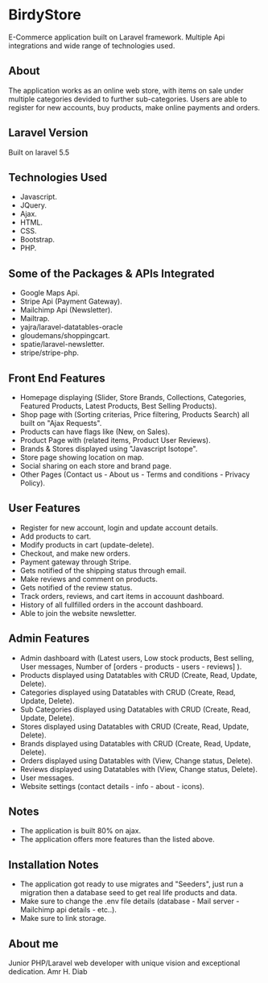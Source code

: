 # BirdyStore
E-Commerce application built on Laravel framework. Multiple Api integrations and wide range of technologies used.

## About
The application works as an online web store, with items on sale under multiple categories devided to further sub-categories. Users are able to register for new accounts, buy products, make online payments and orders.

## Laravel Version
Built on laravel 5.5

## Technologies Used
- Javascript.
- JQuery.
- Ajax.
- HTML.
- CSS.
- Bootstrap.
- PHP.

## Some of the Packages & APIs Integrated
- Google Maps Api.
- Stripe Api (Payment Gateway).
- Mailchimp Api (Newsletter).
- Mailtrap.
- yajra/laravel-datatables-oracle
- gloudemans/shoppingcart.
- spatie/laravel-newsletter.
- stripe/stripe-php.

## Front End Features
- Homepage displaying (Slider, Store Brands, Collections, Categories, Featured Products, Latest Products, Best Selling Products).
- Shop page with (Sorting criterias, Price filtering, Products Search) all built on "Ajax Requests".
- Products can have flags like (New, on Sales).
- Product Page with (related items, Product User Reviews).
- Brands & Stores displayed using "Javascript Isotope".
- Store page showing location on map.
- Social sharing on each store and brand page.
- Other Pages (Contact us - About us - Terms and conditions - Privacy Policy).

## User Features
- Register for new account, login and update account details.
- Add products to cart.
- Modify products in cart (update-delete).
- Checkout, and make new orders.
- Payment gateway through Stripe.
- Gets notified of the shipping status through email.
- Make reviews and comment on products.
- Gets notified of the review status.
- Track orders, reviews, and cart items in accouunt dashboard.
- History of all fullfilled orders in the account dashboard.
- Able to join the website newsletter.

## Admin Features
- Admin dashboard with (Latest users, Low stock products, Best selling, User messages, Number of [orders - products - users - reviews] ).
- Products displayed using Datatables with CRUD (Create, Read, Update, Delete).
- Categories displayed using Datatables with CRUD (Create, Read, Update, Delete).
- Sub Categories displayed using Datatables with CRUD (Create, Read, Update, Delete).
- Stores displayed using Datatables with CRUD (Create, Read, Update, Delete).
- Brands displayed using Datatables with CRUD (Create, Read, Update, Delete).
- Orders displayed using Datatables with (View, Change status, Delete).
- Reviews displayed using Datatables with (View, Change status, Delete).
- User messages.
- Website settings (contact details - info - about - icons).

## Notes
- The application is built 80% on ajax.
- The application offers more features than the listed above.

## Installation Notes
- The application got ready to use  migrates and "Seeders", just run a migration then a database seed to get real life products and data.
- Make sure to change the .env file details (database - Mail server - Mailchimp api details - etc..).
- Make sure to link storage.

## About me
Junior PHP/Laravel web developer with unique vision and exceptional dedication.
Amr H. Diab

